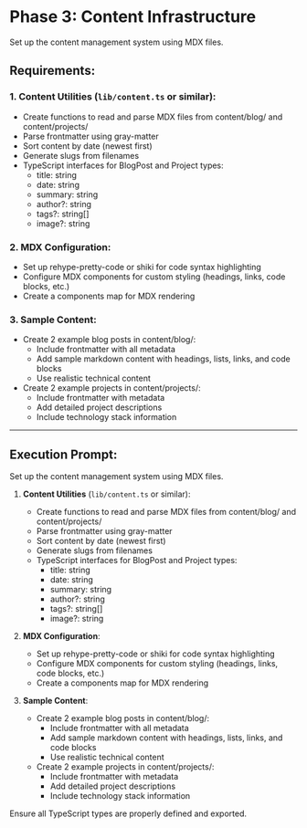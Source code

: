 # Phase 3: Content Infrastructure

Set up the content management system using MDX files.

## Requirements:

### 1. Content Utilities (`lib/content.ts` or similar):
- Create functions to read and parse MDX files from content/blog/ and content/projects/
- Parse frontmatter using gray-matter
- Sort content by date (newest first)
- Generate slugs from filenames
- TypeScript interfaces for BlogPost and Project types:
  * title: string
  * date: string
  * summary: string
  * author?: string
  * tags?: string[]
  * image?: string

### 2. MDX Configuration:
- Set up rehype-pretty-code or shiki for code syntax highlighting
- Configure MDX components for custom styling (headings, links, code blocks, etc.)
- Create a components map for MDX rendering

### 3. Sample Content:
- Create 2 example blog posts in content/blog/:
  * Include frontmatter with all metadata
  * Add sample markdown content with headings, lists, links, and code blocks
  * Use realistic technical content
- Create 2 example projects in content/projects/:
  * Include frontmatter with metadata
  * Add detailed project descriptions
  * Include technology stack information

---

## Execution Prompt:

Set up the content management system using MDX files.

1. **Content Utilities** (`lib/content.ts` or similar):
   - Create functions to read and parse MDX files from content/blog/ and content/projects/
   - Parse frontmatter using gray-matter
   - Sort content by date (newest first)
   - Generate slugs from filenames
   - TypeScript interfaces for BlogPost and Project types:
     * title: string
     * date: string
     * summary: string
     * author?: string
     * tags?: string[]
     * image?: string

2. **MDX Configuration**:
   - Set up rehype-pretty-code or shiki for code syntax highlighting
   - Configure MDX components for custom styling (headings, links, code blocks, etc.)
   - Create a components map for MDX rendering

3. **Sample Content**:
   - Create 2 example blog posts in content/blog/:
     * Include frontmatter with all metadata
     * Add sample markdown content with headings, lists, links, and code blocks
     * Use realistic technical content
   - Create 2 example projects in content/projects/:
     * Include frontmatter with metadata
     * Add detailed project descriptions
     * Include technology stack information

Ensure all TypeScript types are properly defined and exported.
